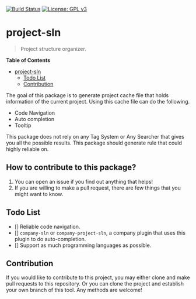 [![Build Status](https://travis-ci.com/jcs090218/project-sln.svg?branch=master)](https://travis-ci.com/jcs090218/project-sln)
[![License: GPL v3](https://img.shields.io/badge/License-GPL%20v3-blue.svg)](https://www.gnu.org/licenses/gpl-3.0)


# project-sln
> Project structure organizer.

<!-- markdown-toc start - Don't edit this section. Run M-x markdown-toc-refresh-toc -->
**Table of Contents**

- [project-sln](#project-sln)
    - [Todo List](#todo-list)
    - [Contribution](#contribution)

<!-- markdown-toc end -->

The goal of this package is to generate project cache file that holds information 
of the current project. Using this cache file can do the following.

* Code Navigation
* Auto completion
* Tooltip

This package does not rely on any Tag System or Any Searcher that gives you all 
the possible results. This package should generate rule that could highly reliable 
on.


## How to contribute to this package?

1. You can open an issue if you find out anything that helps!
2. If you are willing to make a pull request, there are few things that you might 
want to know.


## Todo List

- [] Reliable code navigation.
- [] `company-sln` or `company-project-sln`, a company plugin that uses
this plugin to do auto-completion.
- [] Support as much programming languages as possible.


## Contribution
If you would like to contribute to this project, you may either
clone and make pull requests to this repository. Or you can
clone the project and establish your own branch of this tool.
Any methods are welcome!
